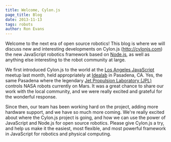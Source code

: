 ```yaml
---
title: Welcome, Cylon.js
page_title: Blog
date: 2013-11-13
tags: robots
author: Ron Evans
---
```


Welcome to the next era of open source robotics! This blog is where we will discuss new and interesting developments on Cylon.js (<a href="http://cylonjs.com" target="blank">http://cylonjs.com</a>) the new JavaScript robotics framework based on <a href="http://nodejs.org/" target="blank">Node.js</a>, as well as anything else interesting to the robot community at large.

We first introduced Cylon.js to the world at the <a href="http://js.la/" target="blank">Los Angeles JavaScript</a> meetup last month, held appropriately at <a href="http://www.idealab.com/" target="blank">Idealab</a> in Pasadena, CA. Yes, the same Pasadena where the legendary <a href="http://www.jpl.nasa.gov/index.php" target="blank">Jet Propulsion Laboratory (JPL)</a> controls NASA robots currently on Mars. It was a great chance to share our work with the local community, and we were really excited and grateful for the wonderful response.

Since then, our team has been working hard on the project, adding more hardware support, and we have so much more coming. We're really excited about where the Cylon.js project is going, and how we can use the power of JavaScript and Node.js for open source robotics. Please give Cylon.js a try, and help us make it the easiest, most flexible, and most powerful framework in JavaScript for robotics and physical computing.

